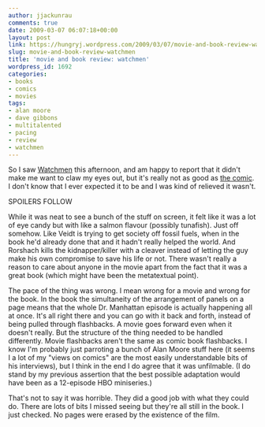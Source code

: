 ```yaml
---
author: jjackunrau
comments: true
date: 2009-03-07 06:07:18+00:00
layout: post
link: https://hungryj.wordpress.com/2009/03/07/movie-and-book-review-watchmen/
slug: movie-and-book-review-watchmen
title: 'movie and book review: watchmen'
wordpress_id: 1692
categories:
- books
- comics
- movies
tags:
- alan moore
- dave gibbons
- multitalented
- pacing
- review
- watchmen
---
```


So I saw [Watchmen](http://www.imdb.com/title/tt0409459/) this afternoon, and am happy to report that it didn't make me want to claw my eyes out, but it's really not as good as [the comic](http://www.amazon.ca/Watchmen-Alan-Moore/dp/0930289234/). I don't know that I ever expected it to be and I was kind of relieved it wasn't.

SPOILERS FOLLOW

While it was neat to see a bunch of the stuff on screen, it felt like it was a lot of eye candy but with like a salmon flavour (possibly tunafish). Just off somehow. Like Veidt is trying to get society off fossil fuels, when in the book he'd already done that and it hadn't really helped the world. And Rorshach kills the kidnapper/killer with a cleaver instead of letting the guy make his own compromise to save his life or not. There wasn't really a reason to care about anyone in the movie apart from the fact that it was a great book (which might have been the metatextual point).

The pace of the thing was wrong. I mean wrong for a movie and wrong for the book. In the book the simultaneity of the arrangement of panels on a page means that the whole Dr. Manhattan episode is actually happening all at once. It's all right there and you can go with it back and forth, instead of being pulled through flashbacks. A movie goes forward even when it doesn't really. But the structure of the thing needed to be handled differently. Movie flashbacks aren't the same as comic book flashbacks. I know I'm probably just parroting a bunch of Alan Moore stuff here (it seems I a lot of my "views on comics" are the most easily understandable bits of his interviews), but I think in the end I do agree that it was unfilmable. (I do stand by my previous assertion that the best possible adaptation would have been as a 12-episode HBO miniseries.)

That's not to say it was horrible. They did a good job with what they could do. There are lots of bits I missed seeing but they're all still in the book. I just checked. No pages were erased by the existence of the film.
